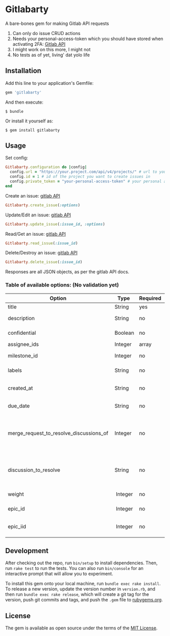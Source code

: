 # Gitlabarty
A bare-bones gem for making Gitlab API requests

1. Can only do issue CRUD actions
1. Needs your personal-access-token which you should have stored when activating 2FA: [Gitlab API](https://docs.gitlab.com/ee/api/#personal-access-tokens)
1. I might work on this more, I might not
1. No tests as of yet, living' dat yolo life

## Installation

Add this line to your application's Gemfile:

```ruby
gem 'gitlabarty'
```

And then execute:

    $ bundle

Or install it yourself as:

    $ gem install gitlabarty

## Usage

Set config:
```rb
Gitlabarty.configuration do |config|
  config.url = "https://your.project.com/api/v4/projects/" # url to your project
  config.id = 1 # id of the project you want to create issues in
  config.private_token = "your-personal-access-token" # your personal access token for the gitlab project
end
```

Create an issue: [gitlab API](https://docs.gitlab.com/ee/api/issues.html#new-issue)
```rb
Gitlabarty.create_issue(:options)
```

Update/Edit an issue: [gitlab API](https://docs.gitlab.com/ee/api/issues.html#edit-issue)
```rb
Gitlabarty.update_issue(:issue_id, :options)
```

Read/Get an issue: [gitlab API](https://docs.gitlab.com/ee/api/issues.html#single-issue)
```rb
Gitlabarty.read_issue(:issue_id)
```

Delete/Destroy an issue: [gitlab API](https://docs.gitlab.com/ee/api/issues.html#delete-an-issue)
```rb
Gitlabarty.delete_issue(:issue_id)
```

Responses are all JSON objects, as per the gitlab API docs.

### Table of available options: (No validation yet)

Option | Type | Required |Description
---|---|---|---
title | String | yes | The title of an issue
description | String | no | The description of an issue. Limited to 1,048,576 characters.
confidential | Boolean | no | Set an issue to be confidential. Default is false.
assignee_ids | Integer | array | no	The ID of a user to assign issue
milestone_id | Integer | no | The global ID of a milestone to assign issue
labels | String | no | Comma-separated label names for an issue
created_at | String | no | Date time string, ISO 8601 formatted, e.g. 2016-03-11T03:45:40Z (requires admin or project/group owner rights)
due_date | String | no | Date time string in the format YEAR-MONTH-DAY, e.g. 2016-03-11
merge_request_to_resolve_discussions_of | Integer | no | The IID of a merge request in which to resolve all issues. This will fill the issue with a default description and mark all discussions as resolved. When passing a description or title, these values will take precedence over the default values.
discussion_to_resolve | String | no | The ID of a discussion to resolve. This will fill in the issue with a default description and mark the discussion as resolved. Use in combination with merge_request_to_resolve_discussions_of.
weight | 	Integer | no | The weight of the issue. Valid values are greater than or equal to 0.
epic_id | 	Integer | no | ID of the epic to add the issue to. Valid values are greater than or equal to 0.
epic_iid | 	Integer | no | IID of the epic to add the issue to. Valid values are greater than or equal to 0. (deprecated, will be removed in 13.0)

## Development

After checking out the repo, run `bin/setup` to install dependencies. Then, run `rake test` to run the tests. You can also run `bin/console` for an interactive prompt that will allow you to experiment.

To install this gem onto your local machine, run `bundle exec rake install`. To release a new version, update the version number in `version.rb`, and then run `bundle exec rake release`, which will create a git tag for the version, push git commits and tags, and push the `.gem` file to [rubygems.org](https://rubygems.org).

## License

The gem is available as open source under the terms of the [MIT License](https://opensource.org/licenses/MIT).
